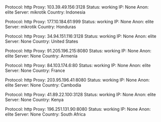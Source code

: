 Protocol: http
Proxy: 103.39.49.156:3128
Status: working
IP: None
Anon: elite
Server: mikrotik
Country: Indonesia

Protocol: http
Proxy: 177.10.184.61:999
Status: working
IP: None
Anon: elite
Server: mikrotik
Country: Honduras

Protocol: http
Proxy: 34.94.151.116:3128
Status: working
IP: None
Anon: elite
Server: None
Country: United States

Protocol: http
Proxy: 91.205.196.215:8080
Status: working
IP: None
Anon: elite
Server: None
Country: Armenia

Protocol: http
Proxy: 84.103.174.6:80
Status: working
IP: None
Anon: elite
Server: None
Country: France

Protocol: http
Proxy: 203.95.196.41:8080
Status: working
IP: None
Anon: elite
Server: None
Country: Cambodia

Protocol: http
Proxy: 41.89.22.100:3128
Status: working
IP: None
Anon: elite
Server: None
Country: Kenya

Protocol: http
Proxy: 196.251.131.90:8080
Status: working
IP: None
Anon: elite
Server: None
Country: South Africa

